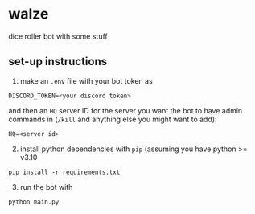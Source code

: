 # walze
dice roller bot with some stuff


## set-up instructions

1. make an `.env` file with your bot token as 

```
DISCORD_TOKEN=<your discord token>
```
and then an `HQ` server ID for the server you want the bot to have admin commands in (`/kill` and anything else you might want to add):

```
HQ=<server id>
```

2. install python dependencies with `pip` (assuming you have python >= v3.10

```shell
pip install -r requirements.txt 
```

3. run the bot with 

```shell
python main.py
```
